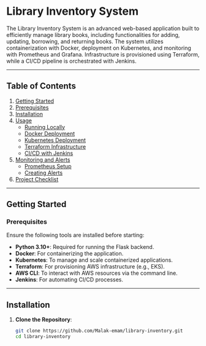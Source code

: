 # Library Inventory System

The Library Inventory System is an advanced web-based application built to efficiently manage library books, including functionalities for adding, updating, borrowing, and returning books. The system utilizes containerization with Docker, deployment on Kubernetes, and monitoring with Prometheus and Grafana. Infrastructure is provisioned using Terraform, while a CI/CD pipeline is orchestrated with Jenkins.

---

## Table of Contents

1. [Getting Started](#getting-started)  
2. [Prerequisites](#prerequisites)  
3. [Installation](#installation)  
4. [Usage](#usage)  
   - [Running Locally](#running-locally)  
   - [Docker Deployment](#docker-deployment)  
   - [Kubernetes Deployment](#kubernetes-deployment)  
   - [Terraform Infrastructure](#terraform-infrastructure)  
   - [CI/CD with Jenkins](#ci-cd-with-jenkins)  
5. [Monitoring and Alerts](#monitoring-and-alerts)  
   - [Prometheus Setup](#prometheus-setup)  
   - [Creating Alerts](#creating-alerts)  
6. [Project Checklist](#project-checklist)  

---

## Getting Started

### Prerequisites

Ensure the following tools are installed before starting:  

- **Python 3.10+**: Required for running the Flask backend.  
- **Docker**: For containerizing the application.  
- **Kubernetes**: To manage and scale containerized applications.  
- **Terraform**: For provisioning AWS infrastructure (e.g., EKS).  
- **AWS CLI**: To interact with AWS resources via the command line.  
- **Jenkins**: For automating CI/CD processes.  
  

---

## Installation

1. **Clone the Repository**:  
   ```bash
   git clone https://github.com/Malak-emam/library-inventory.git
   cd library-inventory

